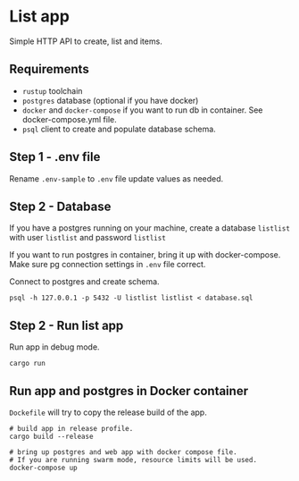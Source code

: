 # List app

Simple HTTP API to create, list and items.

## Requirements

- `rustup` toolchain
- `postgres` database (optional if you have docker)
- `docker` and `docker-compose` if you want to run db in container. See docker-compose.yml file.
- `psql` client to create and populate database schema.


## Step 1 - .env file

Rename `.env-sample` to `.env` file update values as needed.


## Step 2 - Database

If you have a postgres running on your machine, create a database `listlist` with user `listlist` and password `listlist`

If you want to run postgres in container, bring it up with docker-compose. Make sure pg connection settings in `.env` file correct.

Connect to postgres and create schema.

```
psql -h 127.0.0.1 -p 5432 -U listlist listlist < database.sql
```


## Step 2 - Run list app

Run app in debug mode.

```
cargo run
```


## Run app and postgres in Docker container

`Dockefile` will try to copy the release build of the app.

```
# build app in release profile.
cargo build --release

# bring up postgres and web app with docker compose file.
# If you are running swarm mode, resource limits will be used. 
docker-compose up
```